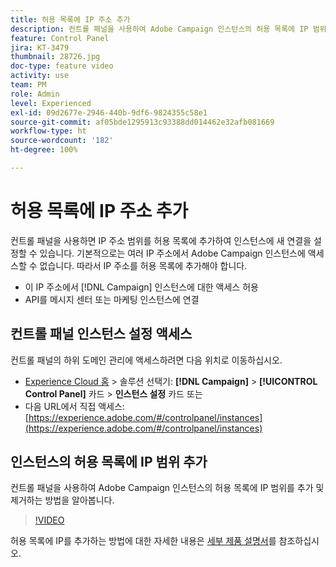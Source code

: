 ```yaml
---
title: 허용 목록에 IP 주소 추가
description: 컨트롤 패널을 사용하여 Adobe Campaign 인스턴스의 허용 목록에 IP 범위를 추가 및 제거하는 방법을 알아봅니다.
feature: Control Panel
jira: KT-3479
thumbnail: 28726.jpg
doc-type: feature video
activity: use
team: PM
role: Admin
level: Experienced
exl-id: 09d2677e-2946-440b-9df6-9824355c58e1
source-git-commit: af05bde1295913c93388dd014462e32afb081669
workflow-type: ht
source-wordcount: '182'
ht-degree: 100%

---
```


# 허용 목록에 IP 주소 추가

컨트롤 패널을 사용하면 IP 주소 범위를 허용 목록에 추가하여 인스턴스에 새 연결을 설정할 수 있습니다. 기본적으로는 여러 IP 주소에서 Adobe Campaign 인스턴스에 액세스할 수 없습니다. 따라서 IP 주소를 허용 목록에 추가해야 합니다.

* 이 IP 주소에서 [!DNL Campaign] 인스턴스에 대한 액세스 허용
* API를 메시지 센터 또는 마케팅 인스턴스에 연결

## 컨트롤 패널 인스턴스 설정 액세스

컨트롤 패널의 하위 도메인 관리에 액세스하려면 다음 위치로 이동하십시오.

* [Experience Cloud 홈](https://experience.adobe.com/#/home) > 솔루션 선택기: **[!DNL Campaign]** > **[!UICONTROL Control Panel]** 카드 > **인스턴스 설정** 카드
또는
* 다음 URL에서 직접 액세스: [https://experience.adobe.com/#/controlpanel/instances](https://experience.adobe.com/#/controlpanel/instances)

## 인스턴스의 허용 목록에 IP 범위 추가

컨트롤 패널을 사용하여 Adobe Campaign 인스턴스의 허용 목록에 IP 범위를 추가 및 제거하는 방법을 알아봅니다.

>[!VIDEO](https://video.tv.adobe.com/v/28726?quality=12&learn=0n)

허용 목록에 IP를 추가하는 방법에 대한 자세한 내용은 [세부 제품 설명서](https://experienceleague.adobe.com/docs/control-panel/using/sftp-management/ip-range-allow-listing.html?lang=ko)를 참조하십시오.
